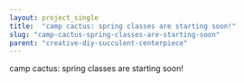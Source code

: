 ```yaml
---
layout: project_single
title:  "camp cactus: spring classes are starting soon!"
slug: "camp-cactus-spring-classes-are-starting-soon"
parent: "creative-diy-succulent-centerpiece"
---
```

camp cactus: spring classes are starting soon!